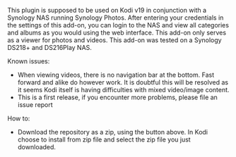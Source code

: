 This plugin is supposed to be used on Kodi v19 in conjunction with a Synology NAS running Synology Photos.
After entering your credentials in the settings of this add-on, you can login to the NAS and view all categories and albums as you would using the web interface.
This add-on only serves as a viewer for photos and videos.
This add-on was tested on a Synology DS218+ and DS216Play NAS.

Known issues:
- When viewing videos, there is no navigation bar at the bottom. Fast forward and alike do however work. It is doubtful this will be resolved as it seems Kodi itself is having difficulties with mixed video/image content.
- This is a first release, if you encounter more problems, please file an issue report

How to:
- Download the repository as a zip, using the button above. In Kodi choose to install from zip file and select the zip file you just downloaded.
